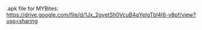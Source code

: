 .apk file for MYBites: https://drive.google.com/file/d/1Jx_2gyetSh0VcuB4qYeIgTbl4I6-v8pf/view?usp=sharing
